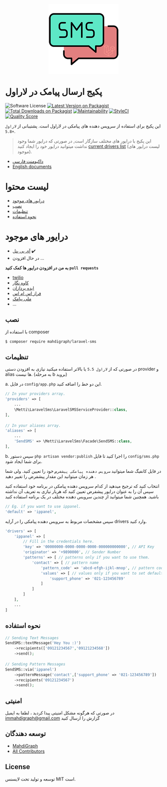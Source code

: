 <p style="display: flex;align-items: center;justify-content: center;"><img alt="لاراول اس ام اس" src="resources/images/sms.png?raw=true"></p>



# پکیج ارسال پیامک در لاراول

![Software License][ico-license]
[![Latest Version on Packagist][ico-version]][link-packagist]
[![Total Downloads on Packagist][ico-download]][link-packagist]
[![Maintainability](https://api.codeclimate.com/v1/badges/03c352daab19de73191a/maintainability)](https://codeclimate.com/github/MahdiGraph/laravel-sms/maintainability)
[![StyleCI](https://github.styleci.io/repos/7548986/shield?style=flat&branch=6.x)](https://github.styleci.io/repos/7548986)
[![Quality Score][ico-code-quality]][link-code-quality]

این پکیج برای استفاده از سرویس دهنده های پیامکی در لاراول است. پشتیبانی از `لاراول 5.8+`.

> این پکیج با درایور های مختلف سازگار است, در صورتی که درایور شما وجود نداشت میتوانید درایور خود را ایجاد کنید [current drivers list](#درایور-های-موجود) (لیست درایور های موجود).

- [داکیومنت فارسی][link-fa]
- [English documents][link-en]

# لیست محتوا 
- [درایور های موجود](#درایور-های-موجود)
- [نصب](#نصب)
- [تنظیمات](#تنظیمات)
- [نحوه استفاده](#نحوه-استفاده)

# درایور های موجود

- [آی پی پنل](https://ippanel.com/) :heavy_check_mark:
- در حال افزودن ...

**به من در افزودن درایور ها کمک کنید `pull requests`**

- [twilio](https://twilio.com)
- [کاوه نگار](https://kavenegar.com)
- [ایده پردازان](https://sms.ir)
- [فراز اس ام اس](https://farazsms.com)
- [ملی پیامک](https://melipayamak.com)
- ...

## نصب

با استفاده از composer
``` bash
$ composer require mahdigraph/laravel-sms
```

## تنظیمات

در صورتی که از `لاراول 5.5` یا بالاتر استفاده میکنید نیازی به افزودن دستی provider و alias ها نیست. (به مرحله b بروید)

a. در فایل `config/app.php` این دو خط را اضافه کنید.

```php
// In your providers array.
'providers' => [
    ...
    \Metti\LaravelSms\LaravelSMSServiceProvider::class,
],

// In your aliases array.
'aliases' => [
    ...
    'SendSMS' => \Metti\LaravelSms\Facade\SendSMS::class,
],
```

b. سپس دستور `php artisan vendor:publish` را اجرا کنید تا فایل `config/sms.php` برای شما ایجاد شود.

در فایل کانفیگ شما میتوانید `سرویس دهنده پیامکی پیشفرض` خود را تعیین کنید. ولی شما هر زمان میتوانید این مقدار پیشفرض را تغییر دهید .

انتخاب کنید که ترجیح میدهید از کدام سرویس دهنده پیامکی در برنامه خود استفاده کنید سپس آن را به عنوان درایور پیشفرض تعیین کنید که هربار نیازی به تعریف آن نداشته باشید. همچنین شما میتوانید از چندین سرویس دهنده مختلف در یک برنامه استفاده کنید

```php
// Eg. if you want to use ippanel.
'default' => 'ippanel',
```

سپس مشخصات مربوط به سرویس دهنده پیامکی را در آرایه drivers وارد کنید.

```php
'drivers' => [
    'ippanel' => [
        // Fill in the credentials here.
        'key' => '00000000-0000-0000-0000-000000000000', // API Key
        'originator' => '+9890000', // Sender Number
        'patterns' => [ // patterns only if you want to use them.
            'contact' => [ // pattern name
                'pattern_code' => 'abcd-efgh-ijkl-mnop', // pattern code from your sms provider
                'values' => [ // values only if you want to set default values for your patterns.
                    'support_phone' => '021-123456789'
                ]
            ]
        ] 
    ],
    ...
]
```

## نحوه استفاده
```php
// Sending Text Messages
SendSMS::textMessage('Hey You :)')
    ->recipients(['09121234567','09121234568'])
    ->send();

// Sending Pattern Messages
SendSMS::via('ippanel')
    ->patternMessage('contact',['support_phone' => '021-123456789'])
    ->recipients('09121234567')
    ->send();
```

## امنیتی
در صورتی که هرگونه مشکل امنیتی پیدا کردید ، لطفا به ایمیل immahdigraph@gmail.com گزارش را ارسال کنید

## توسعه دهندگان
- [MahdiGraph][link-author]
- [All Contributors][link-contributors]

## License

توسعه و تولید تحت لایسنس MIT است.

[ico-code-quality]: https://img.shields.io/scrutinizer/quality/g/mahdigraph/laravel-sms.svg?label=Code%20Quality&style=flat-square

[link-fa]: README-FA.md
[link-en]: README.md
[link-code-quality]: https://scrutinizer-ci.com/g/mahdigraph/laravel-sms
[link-author]: https://github.com/MahdiGraph
[link-contributors]: https://github.com/MahdiGraph/laravel-sms/graphs/contributors
[ico-license]: https://img.shields.io/badge/license-MIT-brightgreen.svg?style=flat-square
[ico-version]: https://img.shields.io/packagist/v/mahdigraph/laravel-sms.svg?style=flat-square
[ico-download]: https://img.shields.io/packagist/dt/mahdigraph/laravel-sms.svg?color=%23F18&
[link-packagist]: https://packagist.org/packages/mahdigraph/laravel-sms
